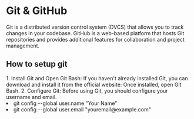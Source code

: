 # Git & GitHub 
Git is a distributed version control system (DVCS) that allows you to track changes in your codebase.
GitHub is a web-based platform that hosts Git repositories and provides additional features for collaboration and project management.
<br>
<h2> How to setup git </h2>
1. Install Git and Open Git Bash:
If you haven't already installed Git, you can download and install it from the official website: Once installed, open Git Bash.
2. Configure Git:
Before using Git, you should configure your username and email.
<li>git config --global user.name "Your Name"</li>
<li>git config --global user.email "youremail@example.com"</li>


